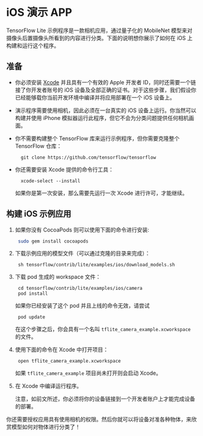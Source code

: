 # iOS 演示 APP

TensorFlow Lite 示例程序是一款相机应用，通过量子化的 MobileNet 模型来对摄像头后置摄像头所看到的内容进行分类。下面的说明想你展示了如何在 iOS 上构建和运行这个程序。

## 准备

* 你必须安装 [Xcode](https://developer.apple.com/xcode/) 并且具有一个有效的 Apple 开发者 ID，同时还需要一个链接了你开发者账号的 iOS 设备及全部正确的证书。对于这些步骤，我们假设你已经能够载你当前开发环境中编译并将应用部署在一个 iOS 设备上。

* 演示程序需要使用相机，因此必须在一台真实的 iOS 设备上运行。你当然可以构建并使用 iPhone 模拟器运行此程序，但它不会为分类问题提供任何相机画面。

* 你不需要构建整个 TensorFlow 库来运行示例程序，但你需要克隆整个 TensorFlow 仓库：

        git clone https://github.com/tensorflow/tensorflow

* 你还需要安装 Xcode 提供的命令行工具：

        xcode-select --install

    如果你是第一次安装，那么需要先运行一次 Xcode 进行许可，才能继续。

## 构建 iOS 示例应用

1. 如果你没有 CocoaPods 则可以使用下面的命令进行安装:

   ```bash
    sudo gem install cocoapods
   ```

2. 下载示例应用的模型文件（可以通过克隆的目录来完成）：

        sh tensorflow/contrib/lite/examples/ios/download_models.sh

3. 下载 pod 生成的 workspace 文件：

        cd tensorflow/contrib/lite/examples/ios/camera
        pod install

   如果你已经安装了这个 pod 并且上线的命令无效，请尝试

        pod update

   在这个步骤之后，你会具有一个名叫 `tflite_camera_example.xcworkspace ` 的文件。

4. 使用下面的命令在 Xcode 中打开项目：

        open tflite_camera_example.xcworkspace

    如果 `tflite_camera_example` 项目尚未打开则会启动 Xcode。

5. 在 Xcode 中编译运行程序。

    注意，如前文所述，你必须将你的设备链接到一个开发者账户上才能完成设备的部署。

你还需要授权应用具有使用相机的权限。然后你就可以将设备对准各种物体，来欣赏模型如何对物体进行分类了！
